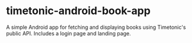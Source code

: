 # timetonic-android-book-app
A simple Android app for fetching and displaying books using Timetonic's public API. Includes a login page and landing page.
